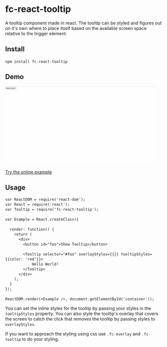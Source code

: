 # fc-react-tooltip

A tooltip component made in react.
The tooltip can be styled and figures out on it's own where to place itself 
based on the available screen space relative to the trigger element.

## Install
`npm install fc-react-tooltip`

## Demo

![Demo](https://github.com/fChristenson/fc-react-tooltip/blob/master/demo.gif)

[Try the online example](https://fchristenson.github.io/fc-react-tooltip/)
## Usage

```
var ReactDOM = require('react-dom');
var React = require('react');
var Tooltip = require('fc-react-tooltip');

var Example = React.createClass({

  render: function() {
    return (
      <div>
        <button id="foo">Show Tooltip</button>
        
        <Tooltip selector="#foo" overlayStyles={{}} tooltipStyles={{color: 'red'}}>
            Hello World!
        </Tooltip>
      </div>
    );
  }
});

ReactDOM.render(<Example />, document.getElementById('container'));
```

You can set the inline styles for the tooltip by passing your styles in the `tooltipStyles` property.
You can also style the tooltip's overlay that covers the screen to catch the click that removes the tooltip by
passing styles to `overlayStyles`.

If you want to approach the styling using css use `.fc-overlay` and `.fc-tooltip` to do your styling.
